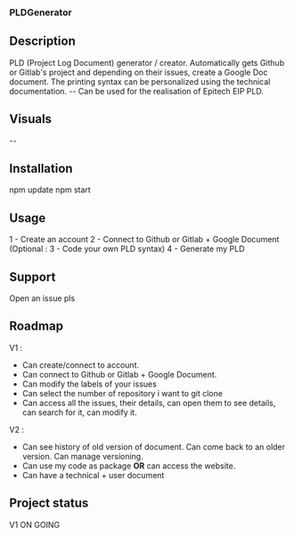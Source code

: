 ### PLDGenerator

## Description
PLD (Project Log Document) generator / creator. Automatically gets Github or Gitlab's project and depending on their issues, create a Google Doc document. The printing syntax can be personalized using the technical documentation.
-- Can be used for the realisation of Epitech EIP PLD.

## Visuals
--

## Installation
npm update
npm start

## Usage
1 - Create an account
2 - Connect to Github or Gitlab + Google Document
(Optional : 3 - Code your own PLD syntax)
4 - Generate my PLD

## Support
Open an issue pls

## Roadmap
V1 :
- Can create/connect to account.
- Can connect to Github or Gitlab + Google Document.
- Can modify the labels of your issues
- Can select the number of repository i want to git clone
- Can access all the issues, their details, can open them to see details, can search for it, can modify it.

V2 :
- Can see history of old version of document. Can come back to an older version. Can manage versioning.
- Can use my code as package __OR__ can access the website.
- Can have a technical + user document

## Project status
V1 ON GOING
